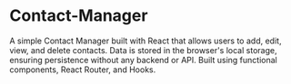 # Contact-Manager
A simple Contact Manager built with React that allows users to add, edit, view, and delete contacts. Data is stored in the browser's local storage, ensuring persistence without any backend or API. Built using functional components, React Router, and Hooks.
